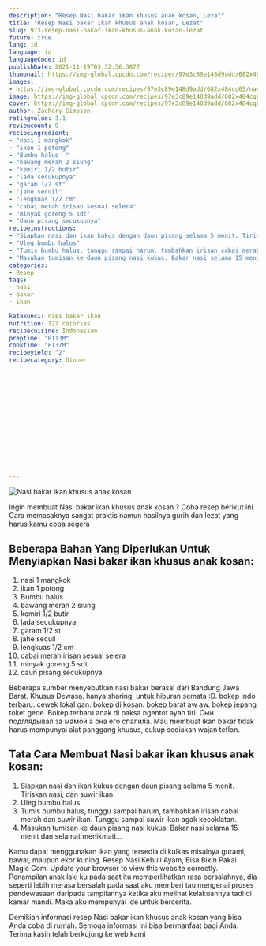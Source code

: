 ```yaml
---
description: "Resep Nasi bakar ikan khusus anak kosan, Lezat"
title: "Resep Nasi bakar ikan khusus anak kosan, Lezat"
slug: 973-resep-nasi-bakar-ikan-khusus-anak-kosan-lezat
future: true
lang: id
language: id
languageCode: id
publishDate: 2021-11-19T03:32:36.387Z 
thumbnail: https://img-global.cpcdn.com/recipes/97e3c89e148d9add/682x484cq65/nasi-bakar-ikan-khusus-anak-kosan-foto-resep-utama.png
images:
- https://img-global.cpcdn.com/recipes/97e3c89e148d9add/682x484cq65/nasi-bakar-ikan-khusus-anak-kosan-foto-resep-utama.png
image: https://img-global.cpcdn.com/recipes/97e3c89e148d9add/682x484cq65/nasi-bakar-ikan-khusus-anak-kosan-foto-resep-utama.png
cover: https://img-global.cpcdn.com/recipes/97e3c89e148d9add/682x484cq65/nasi-bakar-ikan-khusus-anak-kosan-foto-resep-utama.png
author: Zachary Simpson
ratingvalue: 3.1
reviewcount: 9
recipeingredient:
- "nasi 1 mangkok"
- "ikan 1 potong"
- "Bumbu halus  "
- "bawang merah 2 siung"
- "kemiri 1/2 butir"
- "lada secukupnya"
- "garam 1/2 st"
- "jahe secuil"
- "lengkuas 1/2 cm"
- "cabai merah irisan sesuai selera"
- "minyak goreng 5 sdt"
- "daun pisang secukupnya"
recipeinstructions:
- "Siapkan nasi dan ikan kukus dengan daun pisang selama 5 menit. Tiriskan nasi, dan suwir ikan."
- "Uleg bumbu halus"
- "Tumis bumbu halus, tunggu sampai harum, tambahkan irisan cabai merah dan suwir ikan. Tunggu sampai suwir ikan agak kecoklatan."
- "Masukan tumisan ke daun pisang nasi kukus. Bakar nasi selama 15 menit dan selamat menikmati..."
categories:
- Resep
tags:
- nasi
- bakar
- ikan

katakunci: nasi bakar ikan 
nutrition: 127 calories
recipecuisine: Indonesian
preptime: "PT13M"
cooktime: "PT37M"
recipeyield: "2"
recipecategory: Dinner


     
    
    
    
    
    
    
    
    
    
    
      
    
---
```



![Nasi bakar ikan khusus anak kosan](https://img-global.cpcdn.com/recipes/97e3c89e148d9add/682x484cq65/nasi-bakar-ikan-khusus-anak-kosan-foto-resep-utama.png)

Ingin membuat Nasi bakar ikan khusus anak kosan ? Coba resep berikut ini. Cara memasaknya sangat praktis namun hasilnya gurih dan lezat yang harus kamu coba segera

<!--inarticleads1-->

## Beberapa Bahan Yang Diperlukan Untuk Menyiapkan Nasi bakar ikan khusus anak kosan:

1. nasi 1 mangkok
1. ikan 1 potong
1. Bumbu halus  
1. bawang merah 2 siung
1. kemiri 1/2 butir
1. lada secukupnya
1. garam 1/2 st
1. jahe secuil
1. lengkuas 1/2 cm
1. cabai merah irisan sesuai selera
1. minyak goreng 5 sdt
1. daun pisang secukupnya

Beberapa sumber menyebutkan nasi bakar berasal dari Bandung Jawa Barat. Khusus Dewasa. hanya sharing, untuk hiburan semata :D. bokep indo terbaru. cewek lokal gan. bokep di kosan. bokep barat aw aw. bokep jepang toket gede. Bokep terbaru anak di paksa ngentot ayah tiri. Сын подглядывал за мамой а она его спалила. Mau membuat ikan bakar tidak harus mempunyai alat panggang khusus, cukup sediakan wajan teflon. 

<!--inarticleads2-->

## Tata Cara Membuat Nasi bakar ikan khusus anak kosan:

1. Siapkan nasi dan ikan kukus dengan daun pisang selama 5 menit. Tiriskan nasi, dan suwir ikan.
1. Uleg bumbu halus
1. Tumis bumbu halus, tunggu sampai harum, tambahkan irisan cabai merah dan suwir ikan. Tunggu sampai suwir ikan agak kecoklatan.
1. Masukan tumisan ke daun pisang nasi kukus. Bakar nasi selama 15 menit dan selamat menikmati...


Kamu dapat menggunakan ikan yang tersedia di kulkas misalnya gurami, bawal, maupun ekor kuning. Resep Nasi Kebuli Ayam, Bisa Bikin Pakai Magic Com. Update your browser to view this website correctly. Penampilan anak laki ku pada saat itu memperlihatkan rasa bersalahnya, dia seperti lebih merasa bersalah pada saat aku memberi tau mengenai proses pendewasaan daripada tampilannya ketika aku melihat kelakuannya tadi di kamar mandi. Maka aku mempunyai ide untuk bercerita. 

Demikian informasi  resep Nasi bakar ikan khusus anak kosan   yang bisa Anda coba di rumah. Semoga informasi ini bisa bermanfaat bagi Anda. Terima kasih telah berkujung ke web kami
